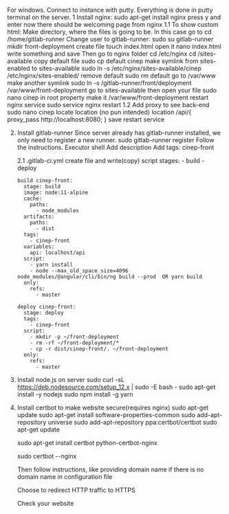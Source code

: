For windows.
Connect to instance with putty.
Everything is done in putty terminal on the server.
1 Install nginx:
    sudo apt-get install nginx
    press y and enter
    now there should be welcoming page from nginx
 1.1 To show custom html:
    Make directory, where the files is going to be. 
    In this case go to cd /home/gitlab-runner 
    Change user to gitlab-runner:
    sudo su gitlab-runner
    mkdir front-deployment
    create file 
      touch index.html
    open it 
      nano index.html
    write something and save
    Then go to nginx folder 
      cd /etc/nginx
      cd /sites-available
    copy default file 
      sudo cp default cinep
    make symlink from sites-enabled to sites-available
      sudo ln -s /etc/nginx/sites-available/cinep /etc/nginx/sites-enabled/
    remove default
      sudo rm default
    go to /var/www
    make another symlink
     sudo ln -s /gitlab-runner/front/deployment /var/www/front-deployment
    go to sites-available
    then open your file
    sudo nano cinep
    in root property make it /var/www/front-deployment
    restart nginx service
    sudo service nginx restart
 1.2 Add proxy to see back-end
    sudo nano cinep
    locate location (no pun intended)
    location /api/{
      proxy_pass http://localhost:8080;
    }
    save
    restart service
    
 2.  Install gitlab-runner
     Since server already has gitlab-runner installed, we only need to register a new runner.
     sudo gitlab-runner register
     Follow the instructions.
     Executor shell
     Add description
     Add tags: cinep-front
     
     2.1 .gitlab-ci.yml
         create file and write(copy) script
         stages:
           - build
           - deploy
         
         build cinep-front:
           stage: build
           image: node:11-alpine
           cache:
             paths:
               - node_modules
           artifacts:
             paths:
               - dist
           tags:
             - cinep-front
           variables:
             api: localhost/api
           script:
             - yarn install
             - node --max_old_space_size=4096 node_modules/@angular/cli/bin/ng build --prod  OR yarn build
           only:
             refs:
               - master
         
         deploy cinep-front:
           stage: deploy
           tags:
             - cinep-front
           script:
             - mkdir -p ~/front-deployment
             - rm -rf ~/front-deployment/*
             - cp -r dist/cinep-front/. ~/front-deployment
           only:
             refs:
               - master

 3. Install node.js on server
    sudo curl -sL https://deb.nodesource.com/setup_12.x | sudo -E bash -
    sudo apt-get install -y nodejs
    sudo npm install -g yarn
    
    
 4. Install certbot to make website secure(requires nginx)
      sudo apt-get update
      sudo apt-get install software-properties-common
      sudo add-apt-repository universe
      sudo add-apt-repository ppa:certbot/certbot
      sudo apt-get update
      
      sudo apt-get install certbot python-certbot-nginx
      
      sudo certbot --nginx
      
      Then follow instructions, like providing domain name if there is no domain name in configuration file
      
      Choose to redirect  HTTP traffic to HTTPS
      
      Check your website
    
    
    
